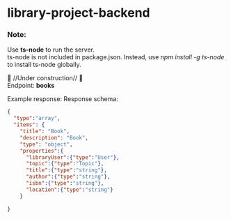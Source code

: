 # library-project-backend

### Note:
Use **ts-node** to run the server. <br> ts-node is not included in package.json. Instead, use *npm install -g ts-node* to install ts-node globally.

🚧 //Under construction// 🚧
<br>
Endpoint: **books**

Example response: 
Response schema: 
```JSON
{
  "type":"array",
  "items": {
    "title": "Book",
    "description": "Book",
    "type": "object",
    "properties":{
      "libraryUser":{"type":"User"},
      "topic":{"type":"Topic"},
      "title":{"type":"string"},
      "author":{"type":"string"},
      "isbn":{"type":"string"},
      "location":{"type":"string"}
    }
    
}
```
